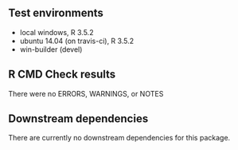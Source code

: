 Test environments
-----------------

-   local windows, R 3.5.2
-   ubuntu 14.04 (on travis-ci), R 3.5.2
-   win-builder (devel)

R CMD Check results
-------------------

There were no ERRORS, WARNINGS, or NOTES

Downstream dependencies
-----------------------

There are currently no downstream dependencies for this package.
